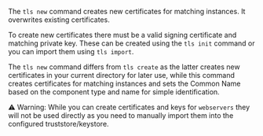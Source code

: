 The `tls new` command creates new certificates for matching instances. It overwrites existing certificates.

To create new certificates there must be a valid signing certificate and matching private key. These can be created using the `tls init` command or you can import them using `tls import`.

The `tls new` command differs from `tls create` as the latter creates new certificates in your current directory for later use, while this command creates certificates for matching instances and sets the Common Name based on the component type and name for simple identification.

⚠ Warning: While you can create certificates and keys for `webservers` they will not be used directly as you need to manually import them into the configured truststore/keystore.

